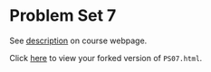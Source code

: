 # Problem Set 7

See [description](https://rudeboybert.github.io/STAT495/#problem_set_7) on course webpage.

Click [here](http://htmlpreview.github.io/?https://github.com/abby-shah/PS07/blob/master/PS07.html) to view your forked version of `PS07.html`.
